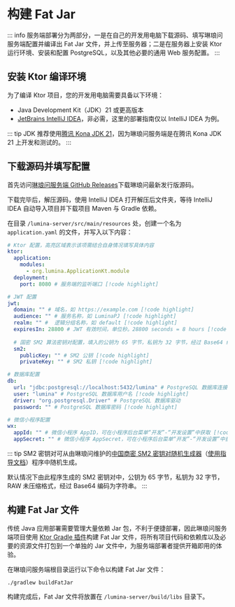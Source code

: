 # 构建 Fat Jar <Badge type="tip" text="尚未完成" />

::: info
服务端部署分为两部分，一是在自己的开发用电脑下载源码、填写琳琅问服务端配置并编译出 Fat Jar 文件，并上传至服务器；二是在服务器上安装 Ktor 运行环境、安装和配置 PostgreSQL，以及其他必要的通用 Web 服务配置。
:::

## 安装 Ktor 编译环境

为了编译 Ktor 项目，您的开发用电脑需要具备以下环境：

- Java Development Kit（JDK）21 或更高版本
- [JetBrains IntelliJ IDEA](https://www.jetbrains.com/idea/)，非必需，这里的部署指南仅以 IntelliJ IDEA 为例。

::: tip
JDK 推荐使用[腾讯 Kona JDK 21](https://github.com/Tencent/TencentKona-21)，因为琳琅问服务端是在腾讯 Kona JDK 21 上开发和测试的。
:::

## 下载源码并填写配置

首先访问[琳琅问服务端 GitHub Releases](https://github.com/LuminaPJ/lumina-server/releases)下载琳琅问最新发行版源码。

下载完毕后，解压源码，使用 IntelliJ IDEA 打开解压后文件夹，等待 IntelliJ IDEA 自动导入项目并下载项目 Maven 与 Gradle 依赖。

在目录 `/lumina-server/src/main/resources` 处，创建一个名为 `application.yaml` 的文件，并写入以下内容：

```Yaml
# Ktor 配置，高亮区域表示该项需结合自身情况填写具体内容
ktor:
  application:
    modules:
      - org.lumina.ApplicationKt.module
  deployment:
    port: 8080 # 服务端的监听端口 [!code highlight]

# JWT 配置
jwt:
  domain: "" # 域名，如 https://example.com [!code highlight]
  audience: "" # 服务名称，如 LuminaPJ [!code highlight]
  realm: "" #  逻辑分组名称，如 default [!code highlight]
  expiresIn: 28800 # JWT 有效时间，单位秒。28800 seconds = 8 hours [!code highlight]
  
  # 国密 SM2 算法密钥对配置，填入的公钥为 65 字节，私钥为 32 字节，经过 Base64 编码为字符串
  sm2:
    publicKey: "" # SM2 公钥 [!code highlight]
    privateKey: "" # SM2 私钥 [!code highlight]

# 数据库配置
db:
  url: "jdbc:postgresql://localhost:5432/lumina" # PostgreSQL 数据库连接地址 [!code highlight]
  user: "lumina" # PostgreSQL 数据库用户名 [!code highlight]
  driver: "org.postgresql.Driver" # PostgreSQL 数据库驱动
  password: "" # PostgreSQL 数据库密码 [!code highlight]

# 微信小程序配置
wx:
  appId: "" # 微信小程序 AppID，可在小程序后台菜单“开发”-“开发设置”中获取 [!code highlight]
  appSecret: "" # 微信小程序 AppSecret，可在小程序后台菜单“开发”-“开发设置”中获取 [!code highlight]
```

::: tip
SM2 密钥对可从由琳琅问维护的[中国商密 SM2 密钥对随机生成器](https://github.com/LuminaPJ/sm2-key-generator)（[使用指导文档](/deploy/sm2-key-gen-guide.md)）程序中随机生成。

默认情况下由此程序生成的 SM2 密钥对中，公钥为 65 字节，私钥为 32 字节，RAW 未压缩格式，经过 Base64 编码为字符串。
:::

## 构建 Fat Jar 文件

传统 Java 应用部署需要管理大量依赖 Jar 包，不利于便捷部署，因此琳琅问服务端项目使用 [Ktor Gradle 插件](https://ktor.io/docs/server-fatjar.html)构建 Fat Jar 文件，将所有项目代码和依赖库以及必要的资源文件打包到一个单独的 Jar 文件中，为服务端部署者提供开箱即用的体验。

在琳琅问服务端根目录运行以下命令以构建 Fat Jar 文件：

```Shell
./gradlew buildFatJar
```

构建完成后，Fat Jar 文件将放置在 `/lumina-server/build/libs` 目录下。
